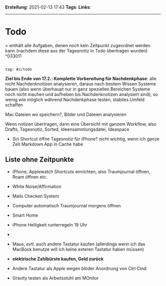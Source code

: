 **Erstellung**: 2021-02-13 17:43
**Tags**:
**Links**:

---

# Todo
= enthält alle Aufgaben, denen noch kein Zeitpunkt zugeordnet werden kann (nachdem diese aus der Tagesnotiz in Todo übertragen wurden) ^033011
  

````query

tag: #z/todo

````

  

**Ziel bis Ende von 17.2.: Komplette Vorbereitung für Nachdenkphase**: alle nicht Nachdenknotizen analysieren, daraus nach bestem Wissen Systeme bauen (also wenn überhaupt nur in ganz speziellen Bereichen Systeme noch nicht machen und aufheben bis Nachdenknotizen analysiert sind); so wenig wie möglich während Nachdenkphase testen, stabiles Umfeld schaffen

  

Mac Dateien wo speichern?, Bilder und Dateien analysieren

Wenn notizen übertragen, dann eine Übersicht mit ganzem Workflow, also Drafts, Tagesnotiz, Sorted, Ideensammlungsdatei, Ideaspace

- Siri Shortcut öffne Tagesnotiz für iPhone? nicht wichtig, wenn ich ganze Zeit Markdown App in Cache habe


      
## Liste ohne Zeitpunkte
-   iPhone, Applewatch Shortcuts einrichten, also Traumjournal öffnen, Roam öffnen etc.

-   White Noise/Affirmation
-   Mails Checken System
-   Computer automatisch Traumjournal morgens öffnen
-   Smart Home
-   iPhone Helligkeit runterregeln 19 Uhr
-  

-   Maus, evtl. auch andere Tastatur kaufen (allerdings wenn ich das MacBook benutze will ich keine exteren Tastatur haben müssen)
-   **elektrische Zahlbürste kaufen, Geld zurück**
-   Andere Tastatur als Apple wegen blöder Anordnung von Ctrl Cmd
-   Gravity testen als Arbeitsstuhl am MOnitor

